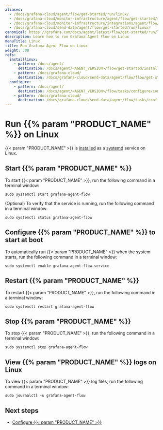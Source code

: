 ```yaml
---
aliases:
  - /docs/grafana-cloud/agent/flow/get-started/run/linux/
  - /docs/grafana-cloud/monitor-infrastructure/agent/flow/get-started/run/linux/
  - /docs/grafana-cloud/monitor-infrastructure/integrations/agent/flow/get-started/run/linux/
  - /docs/grafana-cloud/send-data/agent/flow/get-started/run/linux/
canonical: https://grafana.com/docs/agent/latest/flow/get-started/run/linux/
description: Learn how to run Grafana Agent Flow on Linux
menuTitle: Linux
title: Run Grafana Agent Flow on Linux
weight: 300
refs:
  installlinux:
    - pattern: /docs/agent/
      destination: /docs/agent/<AGENT_VERSION>/flow/get-started/install/linux/
    - pattern: /docs/grafana-cloud/
      destination: /docs/grafana-cloud/send-data/agent/flow/flow/get-started/install/linux/
  configure:
    - pattern: /docs/agent/
      destination: /docs/agent/<AGENT_VERSION>/flow/tasks/configure/configure-linux/
    - pattern: /docs/grafana-cloud/
      destination: /docs/grafana-cloud/send-data/agent/flow/tasks/configure/configure-linux/
---
```


# Run {{% param "PRODUCT_NAME" %}} on Linux

{{< param "PRODUCT_NAME" >}} is [installed](ref:installlinux) as a [systemd][] service on Linux.

[systemd]: https://systemd.io/

## Start {{% param "PRODUCT_NAME" %}}

To start {{< param "PRODUCT_NAME" >}}, run the following command in a terminal window:

```shell
sudo systemctl start grafana-agent-flow
```

(Optional) To verify that the service is running, run the following command in a terminal window:

```shell
sudo systemctl status grafana-agent-flow
```

## Configure {{% param "PRODUCT_NAME" %}} to start at boot

To automatically run {{< param "PRODUCT_NAME" >}} when the system starts, run the following command in a terminal window:

```shell
sudo systemctl enable grafana-agent-flow.service
```

## Restart {{% param "PRODUCT_NAME" %}}

To restart {{< param "PRODUCT_NAME" >}}, run the following command in a terminal window:

```shell
sudo systemctl restart grafana-agent-flow
```

## Stop {{% param "PRODUCT_NAME" %}}

To stop {{< param "PRODUCT_NAME" >}}, run the following command in a terminal window:

```shell
sudo systemctl stop grafana-agent-flow
```

## View {{% param "PRODUCT_NAME" %}} logs on Linux

To view {{< param "PRODUCT_NAME" >}} log files, run the following command in a terminal window:

```shell
sudo journalctl -u grafana-agent-flow
```

## Next steps

- [Configure {{< param "PRODUCT_NAME" >}}](ref:configure)
